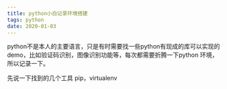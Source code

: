 ```yaml
---
title: python小白记录环境搭建
tags: python
date: 2020-01-03
---
```

python不是本人的主要语言，只是有时需要找一些python有现成的库可以实现的demo，比如验证码识别，图像识别功能等，每次都需要折腾一下python 环境，所以记录一下。

先说一下找到的几个工具
pip，virtualenv
